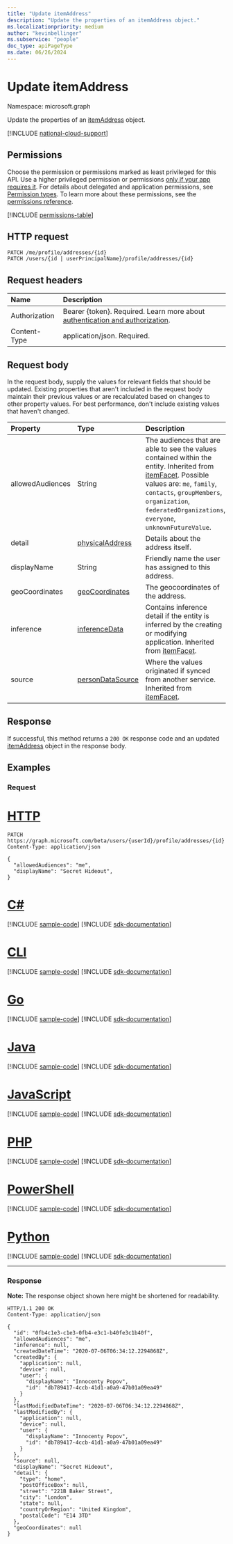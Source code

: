```yaml
---
title: "Update itemAddress"
description: "Update the properties of an itemAddress object."
ms.localizationpriority: medium
author: "kevinbellinger"
ms.subservice: "people"
doc_type: apiPageType
ms.date: 06/26/2024
---
```


# Update itemAddress
Namespace: microsoft.graph

Update the properties of an [itemAddress](../resources/itemaddress.md) object.

[!INCLUDE [national-cloud-support](../../includes/all-clouds.md)]

## Permissions

Choose the permission or permissions marked as least privileged for this API. Use a higher privileged permission or permissions [only if your app requires it](/graph/permissions-overview#best-practices-for-using-microsoft-graph-permissions). For details about delegated and application permissions, see [Permission types](/graph/permissions-overview#permission-types). To learn more about these permissions, see the [permissions reference](/graph/permissions-reference).

<!-- { "blockType": "permissions", "name": "itemaddress_update" } -->
[!INCLUDE [permissions-table](../includes/permissions/itemaddress-update-permissions.md)]

## HTTP request

<!-- {
  "blockType": "ignored"
}
-->
``` http
PATCH /me/profile/addresses/{id}
PATCH /users/{id | userPrincipalName}/profile/addresses/{id}
```

## Request headers
|Name|Description|
|:---|:---|
|Authorization|Bearer {token}. Required. Learn more about [authentication and authorization](/graph/auth/auth-concepts).|
|Content-Type|application/json. Required.|

## Request body

In the request body, supply the values for relevant fields that should be updated. Existing properties that aren't included in the request body maintain their previous values or are recalculated based on changes to other property values. For best performance, don't include existing values that haven't changed.

|Property|Type|Description|
|:---|:---|:---|
|allowedAudiences|String|The audiences that are able to see the values contained within the entity. Inherited from [itemFacet](../resources/itemfacet.md). Possible values are: `me`, `family`, `contacts`, `groupMembers`, `organization`, `federatedOrganizations`, `everyone`, `unknownFutureValue`.|
|detail|[physicalAddress](../resources/physicaladdress.md)|Details about the address itself.|
|displayName|String|Friendly name the user has assigned to this address. |
|geoCoordinates|[geoCoordinates](../resources/geocoordinates.md)|The geocoordinates of the address.|
|inference|[inferenceData](../resources/inferencedata.md)|Contains inference detail if the entity is inferred by the creating or modifying application. Inherited from [itemFacet](../resources/itemfacet.md).|
|source|[personDataSource](../resources/persondatasource.md)|Where the values originated if synced from another service. Inherited from [itemFacet](../resources/itemfacet.md).|

## Response

If successful, this method returns a `200 OK` response code and an updated [itemAddress](../resources/itemaddress.md) object in the response body.

## Examples

### Request
# [HTTP](#tab/http)
<!-- {
  "blockType": "request",
  "name": "update_itemaddress"
}
-->
``` http
PATCH https://graph.microsoft.com/beta/users/{userId}/profile/addresses/{id}
Content-Type: application/json

{
  "allowedAudiences": "me",
  "displayName": "Secret Hideout",
}
```

# [C#](#tab/csharp)
[!INCLUDE [sample-code](../includes/snippets/csharp/update-itemaddress-csharp-snippets.md)]
[!INCLUDE [sdk-documentation](../includes/snippets/snippets-sdk-documentation-link.md)]

# [CLI](#tab/cli)
[!INCLUDE [sample-code](../includes/snippets/cli/update-itemaddress-cli-snippets.md)]
[!INCLUDE [sdk-documentation](../includes/snippets/snippets-sdk-documentation-link.md)]

# [Go](#tab/go)
[!INCLUDE [sample-code](../includes/snippets/go/update-itemaddress-go-snippets.md)]
[!INCLUDE [sdk-documentation](../includes/snippets/snippets-sdk-documentation-link.md)]

# [Java](#tab/java)
[!INCLUDE [sample-code](../includes/snippets/java/update-itemaddress-java-snippets.md)]
[!INCLUDE [sdk-documentation](../includes/snippets/snippets-sdk-documentation-link.md)]

# [JavaScript](#tab/javascript)
[!INCLUDE [sample-code](../includes/snippets/javascript/update-itemaddress-javascript-snippets.md)]
[!INCLUDE [sdk-documentation](../includes/snippets/snippets-sdk-documentation-link.md)]

# [PHP](#tab/php)
[!INCLUDE [sample-code](../includes/snippets/php/update-itemaddress-php-snippets.md)]
[!INCLUDE [sdk-documentation](../includes/snippets/snippets-sdk-documentation-link.md)]

# [PowerShell](#tab/powershell)
[!INCLUDE [sample-code](../includes/snippets/powershell/update-itemaddress-powershell-snippets.md)]
[!INCLUDE [sdk-documentation](../includes/snippets/snippets-sdk-documentation-link.md)]

# [Python](#tab/python)
[!INCLUDE [sample-code](../includes/snippets/python/update-itemaddress-python-snippets.md)]
[!INCLUDE [sdk-documentation](../includes/snippets/snippets-sdk-documentation-link.md)]

---

### Response
**Note:** The response object shown here might be shortened for readability.
<!-- {
  "blockType": "response",
  "truncated": true,
  "@odata.type": "microsoft.graph.itemAddress"
}
-->
``` http
HTTP/1.1 200 OK
Content-Type: application/json

{
  "id": "0fb4c1e3-c1e3-0fb4-e3c1-b40fe3c1b40f",
  "allowedAudiences": "me",
  "inference": null,
  "createdDateTime": "2020-07-06T06:34:12.2294868Z",
  "createdBy": {
    "application": null,
    "device": null,
    "user": {
      "displayName": "Innocenty Popov",
      "id": "db789417-4ccb-41d1-a0a9-47b01a09ea49"
    }
  },
  "lastModifiedDateTime": "2020-07-06T06:34:12.2294868Z",
  "lastModifiedBy": {
    "application": null,
    "device": null,
    "user": {
      "displayName": "Innocenty Popov",
      "id": "db789417-4ccb-41d1-a0a9-47b01a09ea49"
    }
  },
  "source": null,
  "displayName": "Secret Hideout",
  "detail": {
    "type": "home",
    "postOfficeBox": null,
    "street": "221B Baker Street",
    "city": "London",
    "state": null,
    "countryOrRegion": "United Kingdom",
    "postalCode": "E14 3TD"
  },
  "geoCoordinates": null
}
```



